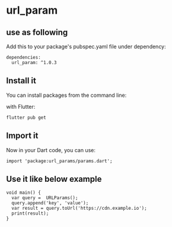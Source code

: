# url_param

## use as following

Add this to your package's pubspec.yaml file under dependency:

    dependencies:
      url_param: ^1.0.3

## Install it

You can install packages from the command line:

with Flutter:

    flutter pub get

## Import it

Now in your Dart code, you can use:

    import 'package:url_params/params.dart';

## Use it like below example

    void main() {
      var query =  URLParams();
      query.append('key', 'value');
      var result = query.toUrl('https://cdn.example.io');
      print(result);
    }
